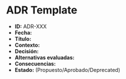 # ADR Template

- **ID:** ADR-XXX
- **Fecha:**
- **Título:**
- **Contexto:**
- **Decisión:**
- **Alternativas evaluadas:**
- **Consecuencias:**
- **Estado:** (Propuesto/Aprobado/Deprecated)

